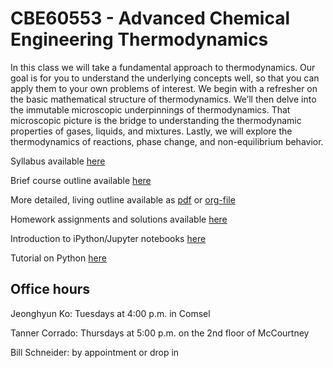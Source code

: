 # CBE60553 - Advanced Chemical Engineering Thermodynamics

In this class we will take a fundamental approach to thermodynamics. Our goal is for you to understand the underlying concepts well, so that you can apply them to your own problems of interest. We begin with a refresher on the basic mathematical structure of thermodynamics. We’ll then delve into the immutable microscopic underpinnings of thermodynamics. That microscopic picture is the bridge to understanding the thermodynamic properties of gases, liquids, and mixtures. Lastly, we will explore the thermodynamics of reactions, phase change, and non-equilibrium behavior.

Syllabus available [here](./syllabus-Fa17.org)

Brief course outline available [here](./lectures.org)

More detailed, living outline available as [pdf](./Outline/CHE30324-outline.pdf) or [org-file](./Outline/CBE60553-outline.org)

Homework assignments and solutions available [here](./homework.org)

Introduction to iPython/Jupyter notebooks [here](http://nbviewer.jupyter.org/github/jckantor/CBE20255/blob/master/notebooks/Getting%20Started%20with%20Jupyter%20Notebooks%20and%20Python.ipynb)

Tutorial on Python [here](./Resources/Python+Tutorial-Template.ipynb)

## Office hours
Jeonghyun Ko: Tuesdays at 4:00 p.m. in Comsel

Tanner Corrado: Thursdays at 5:00 p.m. on the 2nd floor of McCourtney

Bill Schneider: by appointment or drop in